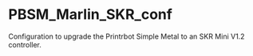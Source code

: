 # PBSM_Marlin_SKR_conf
Configuration to upgrade the Printrbot Simple Metal to an SKR Mini V1.2 controller. 
